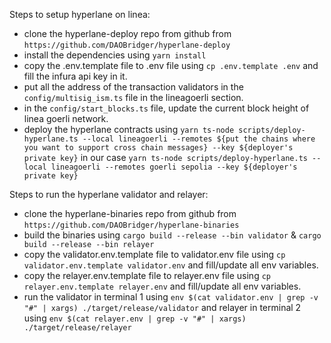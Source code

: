 Steps to setup hyperlane on linea:

- clone the hyperlane-deploy repo from github from `https://github.com/DAOBridger/hyperlane-deploy`
- install the dependencies using `yarn install`
- copy the .env.template file to .env file using `cp .env.template .env` and fill the infura api key in it.
- put all the address of the transaction validators in the `config/multisig_ism.ts` file in the lineagoerli section.
- in the `config/start_blocks.ts` file, update the current block height of linea goerli network.
- deploy the hyperlane contracts using `yarn ts-node scripts/deploy-hyperlane.ts --local lineagoerli --remotes ${put the chains where you want to support cross chain messages} --key ${deployer's private key}` in our case `yarn ts-node scripts/deploy-hyperlane.ts --local lineagoerli --remotes goerli sepolia --key ${deployer's private key}`

Steps to run the hyperlane validator and relayer:

- clone the hyperlane-binaries repo from github from `https://github.com/DAOBridger/hyperlane-binaries`
- build the binaries using `cargo build --release --bin validator` & `cargo build --release --bin relayer`
- copy the validator.env.template file to validator.env file using `cp validator.env.template validator.env` and fill/update all env variables.
- copy the relayer.env.template file to relayer.env file using `cp relayer.env.template relayer.env` and fill/update all env variables.
- run the validator in terminal 1 using `env $(cat validator.env | grep -v "#" | xargs) ./target/release/validator` and relayer in terminal 2 using `env $(cat relayer.env | grep -v "#" | xargs) ./target/release/relayer`
